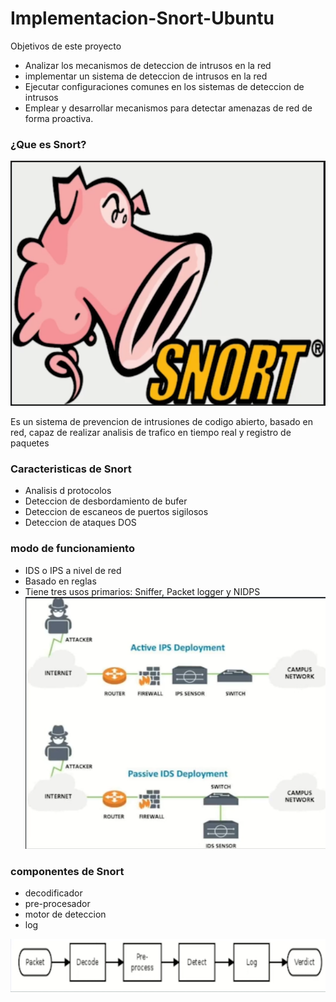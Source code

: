 # Implementacion-Snort-Ubuntu

Objetivos de este proyecto
* Analizar los mecanismos de deteccion de intrusos en la red 
* implementar un sistema de deteccion de intrusos en la red
* Ejecutar configuraciones comunes en los sistemas de deteccion de intrusos
* Emplear y desarrollar mecanismos para detectar amenazas de red de forma proactiva.

### ¿Que es Snort?
![Untitled](https://github.com/jhonybustamante/Implementacion-Snort-Ubuntu/blob/0af78ee4a77c140d9cd4115f43079c24bfb6bc8f/img/1.PNG)

Es un sistema de prevencion de intrusiones de codigo abierto, basado en red, capaz de realizar analisis de trafico en tiempo real y registro de paquetes

### Caracteristicas de Snort

- Analisis d protocolos
- Deteccion de desbordamiento de bufer
- Deteccion de escaneos de puertos sigilosos
- Deteccion de ataques DOS
### modo de funcionamiento

- IDS o IPS  a nivel de red
- Basado en reglas
- Tiene tres usos primarios: Sniffer, Packet logger y NIDPS
![Untitled](https://github.com/jhonybustamante/Implementacion-Snort-Ubuntu/blob/6f3759c14ffd26e1c2aa2026dd14525fea7a6941/img/2.PNG)
### componentes de Snort

- decodificador
- pre-procesador
- motor de deteccion
- log

![Untitled](https://github.com/jhonybustamante/Implementacion-Snort-Ubuntu/blob/c4de5c9097351e9ba8a80ce30c3243fc3309ab09/img/3.PNG)
